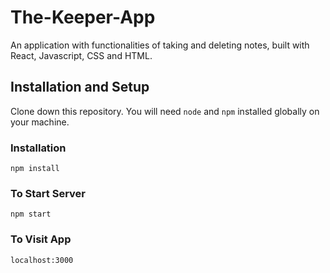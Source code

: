 # The-Keeper-App
An application with functionalities of taking and deleting notes, built with React, Javascript, CSS and HTML.

## Installation and Setup
Clone down this repository. You will need `node` and `npm` installed globally on your machine.

### Installation
`npm install`

### To Start Server
`npm start`

### To Visit App
`localhost:3000`
